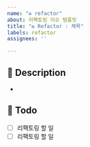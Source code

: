```yaml
---
name: "♻️ refactor"
about: 리팩토링 이슈 템플릿
title: "♻️ Refactor : 제목"
labels: refactor
assignees: ''

---
```


## 📌 Description
- <!---- 코드 리팩토링 내용에 대해 간단하게 작성해주세요. -->



##  :memo: Todo
- [ ] 리팩토링 할 일
- [ ] 리팩토링 할 일
